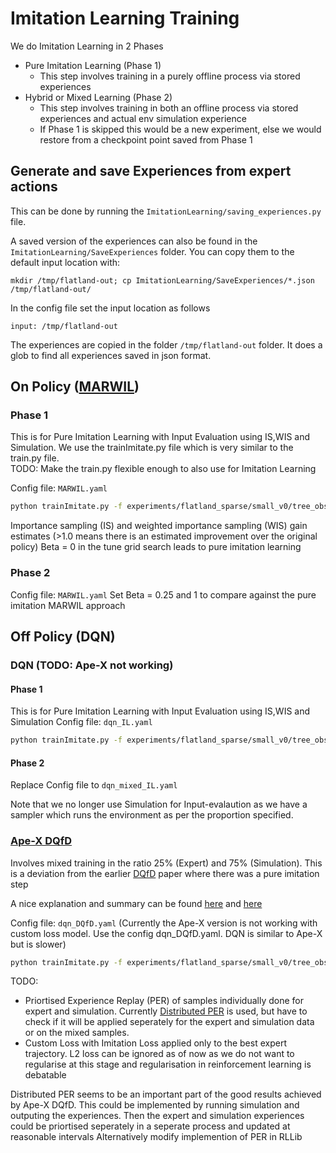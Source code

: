 # Imitation Learning Training

We do Imitation Learning in 2 Phases
* Pure Imitation Learning (Phase 1)
  * This step involves training in a purely offline process via stored experiences
* Hybrid or Mixed Learning (Phase 2)
  * This step involves training in both an offline process via stored experiences and actual env simulation experience
  * If Phase 1 is skipped this would be a new experiment, else we would restore from a checkpoint point saved from Phase 1

## Generate and save Experiences from expert actions
This can be done by running the `ImitationLearning/saving_experiences.py` file. 

A saved version of the experiences can also be found in the `ImitationLearning/SaveExperiences` folder. You can copy them to the default input location with:

`mkdir /tmp/flatland-out; cp ImitationLearning/SaveExperiences/*.json /tmp/flatland-out/`

In the config file set the input location as follows

`input: /tmp/flatland-out` 

The experiences are copied in the folder `/tmp/flatland-out` folder. It does a glob to find all experiences saved in json format.
## On Policy ([MARWIL](http://papers.nips.cc/paper/7866-exponentially-weighted-imitation-learning-for-batched-historical-data.pdf))

### Phase 1

This is for Pure Imitation Learning with Input Evaluation using IS,WIS and Simulation.
We use the trainImitate.py file which is very similar to the train.py file.  
TODO:
Make the train.py flexible enough to also use for Imitation Learning

Config file: `MARWIL.yaml`
```bash
python trainImitate.py -f experiments/flatland_sparse/small_v0/tree_obs_fc_net/ImitationLearning/MARWIL.yaml
```

Importance sampling (IS) and weighted importance sampling (WIS) gain estimates (>1.0 means there is an estimated improvement over the original policy)
Beta = 0 in the tune grid search leads to pure imitation learning
### Phase 2
Config file: `MARWIL.yaml`
Set Beta = 0.25 and 1 to compare against the pure imitation MARWIL approach

## Off Policy (DQN)
### DQN (TODO: Ape-X not working)
#### Phase 1
This is for Pure Imitation Learning with Input Evaluation using IS,WIS and Simulation
Config file: `dqn_IL.yaml`

```bash
python trainImitate.py -f experiments/flatland_sparse/small_v0/tree_obs_fc_net/ImitationLearning/dqn_IL.yaml
```

#### Phase 2
Replace Config file to `dqn_mixed_IL.yaml`

Note that we no longer use Simulation for Input-evalaution as we have a sampler which runs the environment as per the proportion specified.

###  [Ape-X DQfD](https://arxiv.org/pdf/1805.11593.pdf)
Involves mixed training in the ratio 25% (Expert) and 75% (Simulation). This is a deviation from the earlier [DQfD](https://arxiv.org/pdf/1704.03732.pdf) paper where there was a pure imitation step

A nice explanation and summary can be found [here](https://danieltakeshi.github.io/2019/05/11/dqfd-followups/) and [here](https://danieltakeshi.github.io/2019/04/30/il-and-rl/)

Config file: `dqn_DQfD.yaml` 
(Currently the Ape-X version is not working with custom loss model. Use the config dqn_DQfD.yaml. DQN is similar to Ape-X but is slower)

```bash
python trainImitate.py -f experiments/flatland_sparse/small_v0/tree_obs_fc_net/ImitationLearning/dqn_DQfD.yaml
```

TODO: 
* Priortised Experience Replay (PER) of samples individually done for expert and simulation. Currently [Distributed PER](https://arxiv.org/abs/1803.00933) is used, but have to check if it will be applied seperately for the expert and simulation data or on the mixed samples.
* Custom Loss with Imitation Loss applied only to the best expert trajectory. L2 loss can be ignored as of now as we do not want to regularise at this stage and regularisation in reinforcement learning is debatable

Distributed PER seems to be an important part of the good results achieved by Ape-X DQfD. This could be implemented by running simulation and outputing the experiences. Then the expert and simulation experiences could be priortised seperately in a seperate process and updated at reasonable intervals
Alternatively modify implemention of PER in RLLib